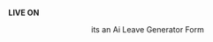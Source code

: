 <a link heref="https://abhiram-jayakumar.github.io/Leave-Gen-Form/"><b>LIVE ON</b></a>
<p align="center">its an Ai Leave Generator Form
</p>
